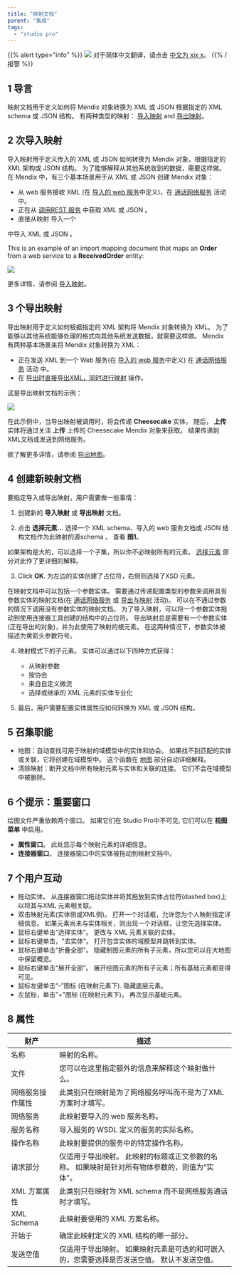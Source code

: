 ```yaml
---
title: "映射文档"
parent: "集成"
tags:
  - "studio pro"
---
```


{{% alert type="info" %}}
<img src="attachments/chinese-translation/china.png" style="display: inline-block; margin: 0" /> 对于简体中文翻译，请点击 [中文为 xix x](https://cdn.mendix.tencent-cloud.com/documentation/refguide8/mapping-documents.pdf)。
{{% /报警 %}}

## 1 导言

映射文档用于定义如何将 Mendix 对象转换为 XML 或 JSON 根据指定的 XML schema 或 JSON 结构。 有两种类型的映射： [导入映射](import-mappings) and [导出映射](export-mappings)。

## 2 次导入映射

导入映射用于定义传入的 XML 或 JSON 如何转换为 Mendix 对象，根据指定的 XML 架构或 JSON 结构。 为了能够解释从其他系统收到的数据，需要这样做。 在 Mendix 中，有三个基本场景用于从 XML 或 JSON 创建 Mendix 对象：

*   从 web 服务接收 XML (在 [导入的 web 服务](consumed-web-service)中定义)，在 [通话网络服务](call-web-service-action) 活动 中。
*   正在从 [调用REST 服务](call-rest-action) 中获取 XML 或 JSON 。
*   直接从映射</a> 导入一个

中导入 XML 或 JSON 。</li> </ul> 
  
  This is an example of an import mapping document that maps an **Order** from a web service to a **ReceivedOrder** entity:
  
  ![](attachments/16713725/16843933.png)
  
  更多详情，请参阅 [导入映射](import-mappings)。
  
  

## 3 个导出映射

导出映射用于定义如何根据指定的 XML 架构将 Mendix 对象转换为 XML。 为了能够以其他系统能够处理的格式向其他系统发送数据，就需要这样做。 Mendix 有两种基本场景来将 Mendix 对象转换为 XML：

*   正在发送 XML 到一个 Web 服务(在 [导入的 web 服务](consumed-web-service)中定义) 在 [通话网络服务](call-web-service-action) 活动 中。
*   在 [导出时直接导出XML，同时进行映射](export-mapping-action) 操作。

这是导出映射文档的示例：

![](attachments/16713726/16843940.png)

在此示例中，当导出映射被调用时，将会传递 **Cheesecake** 实体。 随后， **上传** 实体将通过关注 **上传** 上传的 Cheesecake Mendix 对象来获取。 结果传递到XML文档或发送到网络服务。

欲了解更多详情，请参阅 [导出地图](export-mappings)。



## 4 创建新映射文档

要指定导入或导出映射，用户需要做一些事情：

1.  创建新的 **导入映射** 或 **导出映射** 文档。

2.  点击 **选择元素...** 选择一个 XML schema、导入的 web 服务文档或 JSON 结构文档作为此映射的源schema 。 查看 **图1**。 
   
   如果架构是大的，可以选择一个子集，所以你不必映射所有的元素。 [选择元素](select--elements) 部分对此作了更详细的解释。

3.  Click **OK**. 为左边的实体创建了占位符，右侧则选择了XSD 元素。
   
   在映射文档中可以包括一个参数实体。 需要通过传递配置类型的参数来调用具有参数实体的映射文档(在 [通话网络服务](call-web-service-action) 或 [导出与映射](export-mapping-action) 活动)。 可以在不通过参数的情况下调用没有参数实体的映射文档。 为了导入映射，可以将一个参数实体拖动到使用连接器工具创建的结构中的占位符。 导出映射总是需要有一个参数实体(正在导出的对象)，并为此使用了映射的根元素。 在这两种情况下，参数实体被描述为黄箭头参数符号。

4.  映射模式下的子元素。 实体可以通过以下四种方式获得：

    * 从映射参数
    * 按协会
    * 来自自定义微流
    * 选择或继承的 XML 元素的实体专业化

5.  最后，用户需要配置实体属性应如何转换为 XML 或 JSON 结构。



## 5 召集职能

*   地图：自动查找可用于映射的域模型中的实体和协会。 如果找不到匹配的实体或关联，它将创建在域模型中。 这个函数在 [地图](map-automatically) 部分自动详细解释。
*   清除映射：断开文档中所有映射元素与实体和关联的连接。 它们不会在域模型中被删除。



## 6 个提示：重要窗口

绘图文件严重依赖两个窗口。 如果它们在 Studio Pro中不可见, 它们可以在 **视图菜单** 中启用。

*   **属性窗口**。 此处显示每个映射元素的详细信息。
*   **连接器窗口**。 连接器窗口中的实体被拖动到映射文档中。



## 7 个用户互动

*   拖动实体。 从连接器窗口拖动实体并将其拖放到实体占位符(dashed box)上以将其与XML 元素相关联。
*   双击映射元素(实体侧或XML侧)。 打开一个对话框，允许您为个人映射指定详细信息。 如果元素尚未与实体相关，则出现一个对话框，让您先选择实体。
*   鼠标右键单击“选择实体”。 更改与 XML 元素关联的实体。
*   鼠标右键单击，"去实体"。 打开包含实体的域模型并跳转到实体。
*   鼠标右键单击“折叠全部”。 隐藏制图元素的所有子元素，所以您可以在大地图中保留概览。
*   鼠标右键单击“展开全部”。 展开绘图元素的所有子元素；所有基础元素都变得可见。
*   鼠标左键单击“-”图标 (在映射元素下). 隐藏底层元素。
*   左鼠标，单击"+"图标 (在映射元素下)。 再次显示基础元素。



## 8 属性

| 财产         | 描述                                                |
| ---------- | ------------------------------------------------- |
| 名称         | 映射的名称。                                            |
| 文件         | 您可以在这里指定额外的信息来解释这个映射做什么。                          |
| 网络服务操作属性   | 此类别只在映射是为了网络服务呼叫而不是为了XML方案时才填写。                   |
| 网络服务       | 此映射要导入的 web 服务名称。                                 |
| 服务名称       | 导入服务的 WSDL 定义的服务的实际名称。                            |
| 操作名称       | 此映射要提供的服务中的特定操作名称。                                |
| 请求部分       | 仅适用于导出映射。 此映射的标题或正文参数的名称。 如果映射是针对所有物体参数的，则值为“实体”。 |
| XML 方案属性   | 此类别只在映射为 XML schema 而不是网络服务通话时才填写。                |
| XML Schema | 此映射要使用的 XML 方案名称。                                 |
| 开始于        | 确定此映射定义的 XML 结构的哪一部分。                             |
| 发送空值       | 仅适用于导出映射。 如果映射元素是可选的和可嵌入的，您需要选择是否发送空值。 默认不发送空值。   |
